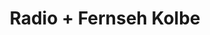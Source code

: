 ---
title: "Radio + Fernseh Kolbe"
url: /landau-in-der-pfalz/radio-fernseh-kolbe/
shop: Elektronik
---